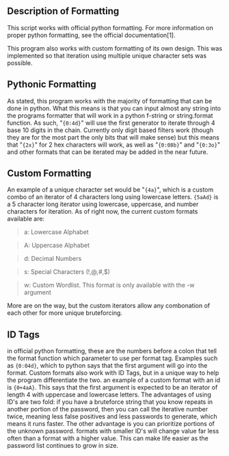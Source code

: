 ## Description of Formatting
This script works with official python formatting. For more information on proper python
formatting, see the official documentation[1].

This program also works with custom formatting of its own design. This was implemented so
that iteration using multiple unique character sets was possible.

## Pythonic Formatting
As stated, this program works with the majority of formatting that can be done in python.
What this means is that you can input almost any string into the programs formatter that
will work in a python f-string or string.format function. As such, "`{0:4d}`" will use the
first generator to iterate through 4 base 10 digits in the chain. Currently only digit
based filters work (though they are for the most part the only bits that will make sense)
but this means that "`{2x}`" for 2 hex characters will work, as well as "`{0:08b}`" and "`{0:3o}`"
and other formats that can be iterated may be added in the near future.

## Custom Formatting
An example of a unique character set would be "`{4a}`", which is a custom combo of an iterator
of 4 characters long using lowercase letters. `{5aAd}` is a 5 character long iterator using
lowercase, uppercase, and number characters for iteration. As of right now, the current custom
formats available are:

> a: Lowercase Alphabet

> A: Uppercase Alphabet

> d: Decimal Numbers

> s: Special Characters (!,@,#,$)

> w: Custom Wordlist. This format is only available with the -w argument

More are on the way, but the custom iterators allow any combonation of each other for more unique
bruteforcing.

## ID Tags
in official python formatting, these are the numbers before a colon that tell the format function
which parameter to use per format tag. Examples such as `{0:04d}`, which to python says that the first
argument will go into the format. Custom formats also work with ID Tags, but in a unique way to help
the program differentiate the two. an example of a custom format with an id is `{0+4aA}`. This says
that the first argument is expected to be an iterator of length 4 with uppercase and lowercase letters.
The advantages of using ID's are two fold: if you have a bruteforce string that you know repeats in
another portion of the password, then you can call the iterative number twice, meaning less false
positives and less passwords to generate, which means it runs faster. The other advantage is you can
prioritize portions of the unknown password. formats with smaller ID's will change value far less often
than a format with a higher value. This can make life easier as the password list continues to grow in size.
